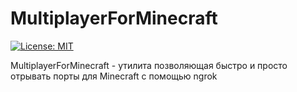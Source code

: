 # MultiplayerForMinecraft

[![License: MIT](https://img.shields.io/badge/license-MIT-blue.svg)](LICENSE)

MultiplayerForMinecraft - утилита позволяющая быстро и просто отрывать порты для Minecraft с помощью ngrok